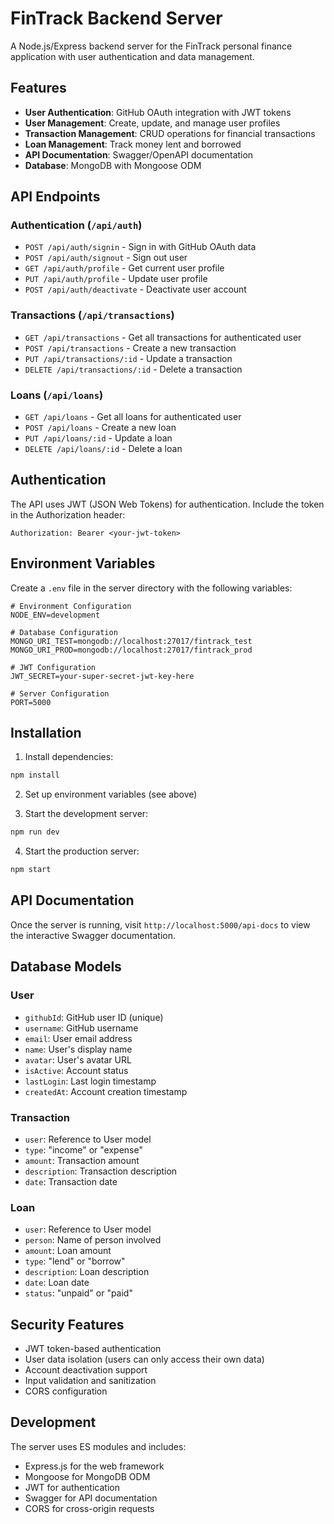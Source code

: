 # FinTrack Backend Server

A Node.js/Express backend server for the FinTrack personal finance application with user authentication and data management.

## Features

- **User Authentication**: GitHub OAuth integration with JWT tokens
- **User Management**: Create, update, and manage user profiles
- **Transaction Management**: CRUD operations for financial transactions
- **Loan Management**: Track money lent and borrowed
- **API Documentation**: Swagger/OpenAPI documentation
- **Database**: MongoDB with Mongoose ODM

## API Endpoints

### Authentication (`/api/auth`)

- `POST /api/auth/signin` - Sign in with GitHub OAuth data
- `POST /api/auth/signout` - Sign out user
- `GET /api/auth/profile` - Get current user profile
- `PUT /api/auth/profile` - Update user profile
- `POST /api/auth/deactivate` - Deactivate user account

### Transactions (`/api/transactions`)

- `GET /api/transactions` - Get all transactions for authenticated user
- `POST /api/transactions` - Create a new transaction
- `PUT /api/transactions/:id` - Update a transaction
- `DELETE /api/transactions/:id` - Delete a transaction

### Loans (`/api/loans`)

- `GET /api/loans` - Get all loans for authenticated user
- `POST /api/loans` - Create a new loan
- `PUT /api/loans/:id` - Update a loan
- `DELETE /api/loans/:id` - Delete a loan

## Authentication

The API uses JWT (JSON Web Tokens) for authentication. Include the token in the Authorization header:

```
Authorization: Bearer <your-jwt-token>
```

## Environment Variables

Create a `.env` file in the server directory with the following variables:

```env
# Environment Configuration
NODE_ENV=development

# Database Configuration
MONGO_URI_TEST=mongodb://localhost:27017/fintrack_test
MONGO_URI_PROD=mongodb://localhost:27017/fintrack_prod

# JWT Configuration
JWT_SECRET=your-super-secret-jwt-key-here

# Server Configuration
PORT=5000
```

## Installation

1. Install dependencies:
```bash
npm install
```

2. Set up environment variables (see above)

3. Start the development server:
```bash
npm run dev
```

4. Start the production server:
```bash
npm start
```

## API Documentation

Once the server is running, visit `http://localhost:5000/api-docs` to view the interactive Swagger documentation.

## Database Models

### User
- `githubId`: GitHub user ID (unique)
- `username`: GitHub username
- `email`: User email address
- `name`: User's display name
- `avatar`: User's avatar URL
- `isActive`: Account status
- `lastLogin`: Last login timestamp
- `createdAt`: Account creation timestamp

### Transaction
- `user`: Reference to User model
- `type`: "income" or "expense"
- `amount`: Transaction amount
- `description`: Transaction description
- `date`: Transaction date

### Loan
- `user`: Reference to User model
- `person`: Name of person involved
- `amount`: Loan amount
- `type`: "lend" or "borrow"
- `description`: Loan description
- `date`: Loan date
- `status`: "unpaid" or "paid"

## Security Features

- JWT token-based authentication
- User data isolation (users can only access their own data)
- Account deactivation support
- Input validation and sanitization
- CORS configuration

## Development

The server uses ES modules and includes:
- Express.js for the web framework
- Mongoose for MongoDB ODM
- JWT for authentication
- Swagger for API documentation
- CORS for cross-origin requests
